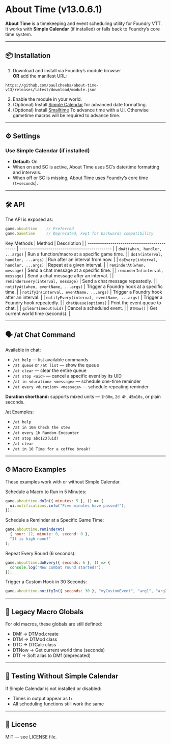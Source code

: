 # About Time (v13.0.6.1)

**About Time** is a timekeeping and event scheduling utility for Foundry VTT.  
It works with **Simple Calendar** (if installed) or falls back to Foundry’s core time system.

---

## 📦 Installation

1. Download and install via Foundry’s module browser  
   **OR** add the manifest URL:  
```
https://github.com/paulcheeba/about-time-v13/releases/latest/download/module.json
```
2. Enable the module in your world.
3. (Optional) Install [Simple Calendar](https://foundryvtt.com/packages/foundryvtt-simple-calendar) for advanced date formatting.
4. (Optional) Install [Smalltime](https://foundryvtt.com/packages/smalltime) To advance time with a UI. Otherwise gametime macros will be required to advance time.

---

## ⚙ Settings

### Use Simple Calendar (if installed)
- **Default:** On  
- When on and SC is active, About Time uses SC’s date/time formatting and intervals.  
- When off or SC is missing, About Time uses Foundry’s core time (`t+seconds`).

---

## 🛠 API

The API is exposed as:

```js
game.abouttime    // Preferred
game.Gametime     // Deprecated, kept for backwards compatibility
```
Key Methods
| Method                                      | Description                                   |
| ------------------------------------------- | --------------------------------------------- |
| `doAt(when, handler, ...args)`              | Run a function/macro at a specific game time. |
| `doIn(interval, handler, ...args)`          | Run after an interval from now.               |
| `doEvery(interval, handler, ...args)`       | Repeat at a given interval.                   |
| `reminderAt(when, message)`                 | Send a chat message at a specific time.       |
| `reminderIn(interval, message)`             | Send a chat message after an interval.        |
| `reminderEvery(interval, message)`          | Send a chat message repeatedly.               |
| `notifyAt(when, eventName, ...args)`        | Trigger a Foundry hook at a specific time.    |
| `notifyIn(interval, eventName, ...args)`    | Trigger a Foundry hook after an interval.     |
| `notifyEvery(interval, eventName, ...args)` | Trigger a Foundry hook repeatedly.            |
| `chatQueue(options)`                        | Print the event queue to chat.                |
| `gclearTimeout(uid)`                        | Cancel a scheduled event.                     |
| `DTNow()`                                   | Get current world time (seconds).             |

---

## 🗣 /at Chat Command
Available in chat:

- `/at help` — list available commands  
- `/at queue` or `/at list` — show the queue  
- `/at clear` — clear the entire queue  
- `/at stop <uid>` — cancel a specific event by its UID  
- `/at in <duration> <message>` — schedule one-time reminder  
- `/at every <duration> <message>` — schedule repeating reminder  

**Duration shorthand:** supports mixed units — `1h30m`, `2d 4h`, `45m10s`, or plain seconds.

/at Examples:
- `/at help`
- `/at in 10m Check the stew`
- `/at every 1h Random Encounter`
- `/at stop abc123(uid)`
- `/at clear`
- `/at in 10 Time for a coffee break!`

---

## ⏱ Macro Examples
These examples work with or without Simple Calendar.

Schedule a Macro to Run in 5 Minutes:
```js
game.abouttime.doIn({ minutes: 5 }, () => {
  ui.notifications.info("Five minutes have passed!");
});
```
Schedule a Reminder at a Specific Game Time:
```js
game.abouttime.reminderAt(
  { hour: 12, minute: 0, second: 0 },
  "It is high noon!"
);
```
Repeat Every Round (6 seconds):
```js
game.abouttime.doEvery({ seconds: 6 }, () => {
  console.log("New combat round started!");
});
```
Trigger a Custom Hook in 30 Seconds:
```js
game.abouttime.notifyIn({ seconds: 30 }, "myCustomEvent", "arg1", "arg2");
```

---

## 📜 Legacy Macro Globals
For old macros, these globals are still defined:

- DMf → DTMod.create  
- DTM → DTMod class  
- DTC → DTCalc class  
- DTNow → Get current world time (seconds)  
- DTf → Soft alias to DMf (deprecated)

---

## 🧪 Testing Without Simple Calendar
If Simple Calendar is not installed or disabled:

- Times in output appear as t+<seconds>
- All scheduling functions still work the same

---

## 📝 License
MIT — see LICENSE file.
